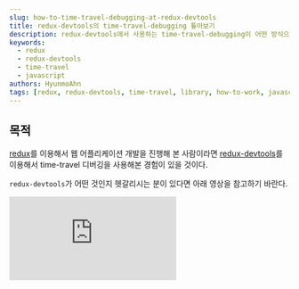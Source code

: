 ```yaml
---
slug: how-to-time-travel-debugging-at-redux-devtools
title: redux-devtools의 time-travel-debugging 톺아보기
description: redux-devtools에서 사용하는 time-travel-debugging이 어떤 방식으로 동작하는지 확인해보는 시간을 가진다. 
keywords:
  - redux
  - redux-devtools
  - time-travel
  - javascript
authors: HyunmoAhn
tags: [redux, redux-devtools, time-travel, library, how-to-work, javascript, web]
---
```


## 목적
[redux](https://redux.js.org/)를 이용해서 웹 어플리케이션 개발을 진행해 본 사람이라면 [redux-devtools](https://github.com/zalmoxisus/redux-devtools-extension)를 이용해서 time-travel 디버깅을 사용해본 경험이 있을 것이다.

`redux-devtools`가 어떤 것인지 헷갈리시는 분이 있다면 아래 영상을 참고하기 바란다.
<iframe style={{ width: "100%", height: "315px" }} src="https://www.youtube.com/embed/VbPgAf3FUU8" title="YouTube video player" frameBorder="0" allow="accelerometer; autoplay; clipboard-write; encrypted-media; gyroscope; picture-in-picture" allowFullScreen />

만약 `redux-devtools`를 사용해 본 경험이 없다면 이번 article을 이해하기 어려울 수 있다.

`redux-devtools`는 redux를 사용한 web application의 redux정보(action, reducer, state)를 **기록**하고, 특정 시점의 reducer로 **rollback**하고, 특정 action을 **없었던 일**로 할 수 있다.
하지만, `redux-devtools`를 사용하지 않고 web application 내부에 비슷한 동작을 구현을 하려 한다면 간단한 일이 아니다. 
예를들어, A버튼을 눌렀을 때 이제껏 발생시켰던 action을 없었던 일로 한다거나, Submit버튼을 누르기 전 이탈 한다면 해당 페이지에서 발생시켰던 모든 action을 rollback한다거나 하는 로직말이다.

`redux-devtools`는 버튼으로 손쉽게 제공하는 동작을 직접 로직을 구현한다고 하면 방법을 모르겠다. `redux-devtools`는 어떻게 이러한 일들을 가능하게 할까?

이 article에서는 
- `redux-devtools` 에서 호출되는 action과 reducer를 **logging**하는 방법.
- `redux-devtools` 에서 특정 action이 dispatch 된 시점으로 **jump**하는 방법.
- `redux-devtools` 에서 특정 action이 동작하지 않은 것 처럼 **skip**시키는 방법.  

에 대해서 확인해 볼 것 이다.

:::info 사전지식
- [redux-devtools](https://github.com/zalmoxisus/redux-devtools-extension) 사용 경험
- [redux](https://redux.js.org/) enhancer에 대한 지식
:::
:::caution Caution
- 이 문서는 `browser extension`에 대한 내용은 다루지 않습니다. <br/>
- `redux-devtools`의 core에 대해서 다루고 있으며 `browser extension`에 대한 지식이 없어도 이해가 가능합니다. <br/>
- `redux-devtools-extensions`와 관련하여 `browser extension`에 대한 내용을 원하는 분들은 이 글에서 다루는 내용과 맞지 않을 수 있습니다. 
:::

<!--truncate-->

## redux-devtools는 어떻게 웹 어플리케이션과 연결이 될까?
우리는 어떻게 redux-devtools가 web application에 영향을 줄 수 있는지 알아야한다. <br />
먼저 `redux-devtools`를 사용하기 위한 가이드를 확인해보자.

### 기본 적용
redux-devtools를 chrome extension으로 적용하는 방법은 다음과 같다. ([docs](https://github.com/zalmoxisus/redux-devtools-extension#11-basic-store))
```tsx
 const store = createStore(
   reducer, /* preloadedState, */
+  window.__REDUX_DEVTOOLS_EXTENSION__ && window.__REDUX_DEVTOOLS_EXTENSION__()
 );
```
`redux store`를 생성할 때 `enhancer` 위치에 `window.__REDUX_DEVTOOLS_EXTENSION__`를 넣어준다. `redux store`의 `enhancer`를 이용한다는 것을 알 수 있지만, `window.__REDUX_DEVTOOLS_EXTENSION__`가 어디서 등록되는 함수인지는 알지 못한다.
또한, [redux-toolkit](https://github.com/reduxjs/redux-toolkit)을 사용한다면 devTools 옵션의 [default값이 true](https://github.com/reduxjs/redux-toolkit/blob/v1.6.1/packages/toolkit/src/configureStore.ts#L63)이므로 이런 설정을 신경쓰지 않았던 개발자도 있을 것이다.
redux-toolkit도 내부적으로는 위와 같은 redux-devtools 설정 코드를 주입시켜주고 있다. ([code](https://github.com/reduxjs/redux-toolkit/blob/v1.6.1/packages/toolkit/src/devtoolsExtension.ts#L184))

아무래도 chrome extension에서 `window.__REDUX_DEVTOOLS_EXTENSION__`를 주입시켜주는 것이 아닌가 추측해보지만 우리는 chrome extension 코드를 확인하지 않고 다른 `redux-devtools` 적용방법을 찾아본다.

### 수동 적용
`redux-devtools` 문서를 찾아보다보면 `browser extension`을 사용하지 않고 수동으로 적용할 수 있는 [문서](https://github.com/reduxjs/redux-devtools/blob/main/docs/Walkthrough.md#manual-integration)가 있다.

문서 내용을 간략하게 요약하면, 아래 dependency를 추가하고 `createDevTools`를 생성한 뒤 store enhancer에 이를 추가해주는 방식이다.
- dependecny 추가
```shell
npm install --save-dev @redux-devtools/core
npm install --save-dev @redux-devtools/log-monitor
npm install --save-dev @redux-devtools/dock-monitor
```
- `DevTools` 컴포넌트 생성
```tsx
// DevTools.tsx
import React from 'react';

import { createDevTools } from '@redux-devtools/core';
import LogMonitor from '@redux-devtools/log-monitor';
import DockMonitor from '@redux-devtools/dock-monitor';

const DevTools = createDevTools(
  <DockMonitor
    toggleVisibilityKey="ctrl-h"
    changePositionKey="ctrl-q"
    defaultIsVisible={true}
  >
    <LogMonitor theme="tomorrow" />
  </DockMonitor>
);

export default DevTools;
```
`@redux-devtools/core`에서 `createDevTools` 인터페이스를 통해서 `DevTools` 컴포넌트를 생성한다. 이 `DevTools` 컴포넌트는 두가지 역할을 담당한다.
첫번째는 web application 내부에서 보여주는 devtools 컴포넌트이다. 수동 적용을 하면 browser extension으로 조작하는 것이 아닌 web application에 devtools를 띄워서 조작할 수 있는 방식을 사용 할 수 있고,
그 화면을 조작하는 컴포넌트이다.
두번째는 DevTools에서 제공하는 instrument라는 메소드이다. 이 메소드는 redux store에 포함되는 enhancer를 리턴한다. 뒤이어 나오겠지만 이 2가지를 통해서 web application과 redux-devtools를 연결한다.

- Store에 enhancer 주입 & DevTools 랜더링
```tsx
// Store.ts
import { createStore, applyMiddleware, compose } from 'redux';
import DevTools from './DevTools';

const enhancer = compose(
  // Middleware you want to use in development:
  applyMiddleware(d1, d2, d3),
  // Required! Enable Redux DevTools with the monitors you chose
  DevTools.instrument()
);
const store = createStore(rootReducer, initialState, enhancer);

export default store;
```
```tsx
// App.tsx
import React from 'react';
import { render } from 'react-dom';
import { Provider } from 'react-redux';

render(
  <Provider store={store}>
    <div>
      <TodoApp />
      <DevTools />
    </div>
  </Provider>
document.getElementById('app')
);
```
위쪽 코드는 만들어 놓은 `DevTools`를 이용해서 store enhancer와 Component에 쓰이는 부분의 예시코드이다.

자, 이제 redux-devtools 내용을 보려면 무엇을 확인해야하는지 파악 할 수 있다. <br/>
redux-devtools는 컴포넌트와 redux store enhancer형태로 web application에 연결되며 `@redux-devtools/core`의 내부를 확인해보면 될 것 같다.   

여기서 `DockMonitor`나 `LogMonitor`는 web application 내부에 redux-devtools를 표시하는 부수적인 기능이므로 이 글에서는 `@redux-devtools/core`만 확인 할 예정이다.

### Recap about devtools connection with web application
redux-devtools와 web application의 연결고리는 browser extension을 이용한 연결보다 [직접 연결하는 방법](https://github.com/reduxjs/redux-devtools/blob/main/docs/Walkthrough.md#manual-integration)을 통해서 힌트를 얻을 수 있었다.

`@redux-devtools/core`에서 `createDevTools` 함수를 제공하며, 이 함수는 devtools를 그려주는 컴포넌트를 제공하는 동시에 redux store에 들어가는 enhancer를 생성할 수 있게 해준다.

연결 고리를 찾았으니 `@redux-devtools/core`의 `createDevTools` 내용을 확인해 볼 예정이다.

## createDevTools
[createDevTools](https://github.com/reduxjs/redux-devtools/blob/v3.6.0/packages/redux-devtools/src/createDevTools.js#L24)는 DevTools를 그려주는 컴포넌트와, store에 등록할 enhancer 생성 메소드를 가지고 있다.
우리는 enhancer를 위주로 살펴볼 것 이다.

```tsx
import instrument from 'redux-devtools-instrument';

// https://github.com/reduxjs/redux-devtools/blob/v3.6.0/packages/redux-devtools/src/createDevTools.js#L24
export default function createDevTools(children) {
  const Monitor = monitorElement.type;
  ...
  return class DevTools extends Component {
    static instrument = options => instrument(
      (state, action) => Monitor.update(monitorProps, state, action),
      options,
    )
    
    render() {
      ...
    }
  }
}
```
`createDevTools`에서는 static함수로 `instrument`를 제공하며 `instrument`는 [redux-devtools-instrument](https://github.com/reduxjs/redux-devtools/blob/v3.6.0/packages/redux-devtools-instrument/src/instrument.js#L737)로 들어간다.

## redux enhancer
`DevTools.instrument()`는 store의 enhancer에서 사용될 예정이다. 따라서 [instrument](https://github.com/reduxjs/redux-devtools/blob/v3.6.0/packages/redux-devtools-instrument/src/instrument.js#L737)는 enhancer 함수를 리턴하는 것이라고 예상할 수 있다.
`instrument`를 알아보기 전에 redux enhancer에 대해서 되짚어보자.

[redux store enhancer](https://redux.js.org/usage/configuring-your-store#enhancersmonitorreducerjs) 형식은 다음과 같다.
```tsx
// https://redux.js.org/usage/configuring-your-store#enhancersmonitorreducerjs
const exampleEnhancer = (createStore) => (reducer, initialState, enhancer) => {
  const monitorReducer = (state, action) => {
    const start = performance.now()
    const newState = reducer(state, action)
    const end = performance.now()
    const diff = round(end - start)

    console.log('reducer process time:', diff)

    return newState
  }
  
  return createStore(monitorReducer, initialState, enhancer) 
}
```
`enhancer`는 `createStore`를 인자로 받고, store를 리턴하는 함수를 만들어서 리턴한다. 
위 코드는 redux문서에 있는 예시인데, `monitorReducer`를 만들어서 기존 reducer를 `monitorReducer`로 대체하는 역할을 하는 것이다.

`enhancer`는 이런 방식으로 reducer나 state를 변형시키고, `redux-devtools` 또한 enhancer의 이러한 기능을 사용하여 logging, rollback, skip 기능 등을 구현하고 있다.

## instrument
[instrument](https://github.com/reduxjs/redux-devtools/blob/v3.6.0/packages/redux-devtools-instrument/src/instrument.js#L737)는 redux enhancer를 반환하고 내부 구조를 보면 다음과 같다.
```tsx
// https://github.com/reduxjs/redux-devtools/blob/v3.6.0/packages/redux-devtools-instrument/src/instrument.js#L737-L771
export default function instrument(monitorReducer, options) {
  return (createStore) => (reducer, initialState, enhancer) => {
    function liftReducer(r) {
      return liftReducerWith(r, initialState, monitorReducer, options);
    }
  }
  
  const liftedStore = createStore(liftReudcer(reducer), enhancer);
  
  return unliftStore(liftedStore, liftReducer, options);
}
```
여기서 `unliftStore` 함수 결과 값을 리턴하고, reducer는 `liftReducer`를 통해서 가공된다.

앞으로의 설명을 조금 이해하기 쉽도록 부연설명을 하자면, `redux-devtools`는 app의 store와는 별도로 devtools의 store를 하나 더 만드는 방식이다.
즉, app에서 redux store를 생성해서 사용하지만 devtools에서는 app과는 다른 redux store를 만들어서 사용한다. 
이 두가지의 구분에는 `instrument`에서 사용하는 함수명에도 확인 할 수 있듯이 `lift`와 `unlift`라는 단어를 사용한다.

`lift`는 app 정보들을 devtools로 끌어올리는 것을 의미하고, `unlift`는 devtools 정보들을 app에서 쓸 수 있게 끌어내리는 것을 의미한다.
즉, 이 가정을 토대로 `liftReducer`와 `unliftStore`가 하는 역할을 유추해보자면 `liftReducer`는 devtools에서 사용되는 reducer이고, 
`liftedStore`는 devtools에서 사용되는 store를 의미한다. 반대로 `unliftStore`는 devtools에서 사용하는 `liftedStore`를 이용해서 app에서 사용되는 store를 만든다는 의미로 이해하면 된다.

물론 devtools 문서에서 발견한 공식표현은 아니고 devtools를 이해하려 하는 입장에서 이렇게 이해하면 좋을 것 같아서 표현을 가져왔다.

:::tip TIP
`redux-devtools`에서는 app의 store와 devtools의 store를 구분하고 있다. <br/>
`lift`는 app의 것을 이용해서 devtools의 것으로 치환하는 것을 의미하고 `unlift`는 devtools 것을 이용하여 app의 것으로 치환하는 의미이다.

예를 들어서 `unliftStore`라는 것은 `liftedStore`(devtools의 store)를 이용해서 app의 store를 구하는 함수인 것이다.

공식적인 용어해설은 아니지만 이러한 의미를 가지고 redux-devtools의 코드를 확인하면 좀 더 이해하기 쉬울 것이다.
:::

## unliftStore
`instrument`의 return에 쓰이는 [unliftStore](https://github.com/reduxjs/redux-devtools/blob/v3.6.0/packages/redux-devtools-instrument/src/instrument.js#L680-L732)를 먼저 살펴본다.
`unliftStore`는 app에서 쓰이는 store를 생성하는 함수이다.
```tsx
// https://github.com/reduxjs/redux-devtools/blob/v3.6.0/packages/redux-devtools-instrument/src/instrument.js#L680-L732
export function unliftStore(liftedStore, liftReducer, options) {
  function getState() { ... }
  function dispatch() { ... }
  
  return {
    ...liftedStore,
    liftedStore,
    dispatch,
    getState,
    replaceReducer() { ... },
    [$$observable]() { ... },
  }
}
```
`unliftStore`는 dispatch, getState, replaceReducer등 여러 메소드를 리턴하는데 메소드 명들이 익숙한 것들이다. 바로 redux store에서 제공하는 메소드이기 때문이다.
즉, `unliftStore`는 `createStore`를 사용하진 않지만 redux store를 리턴한다는 것을 알 수 있다. 
`unliftStore`는 redux store enhancer에 사용되며, enhancer의 리턴 값은 redux store가 반환되므로 
`unliftStore`의 return 값이 redux store와 동일한 건 당연한 것일지도 모른다. 

### getState
redux store에서 getState는 redux store가 가지고 있는 state 객체를 반환하는 역할을 갖고있다. `unliftStore`에서 리턴 된 `getState`는 devtools가 아니라 app에서 쓰인다.
따라서, `getState`가 return하는 값은 app의 redux store가 가지고 있는 state라는 점을 예상 할 수 있다. 한번 코드를 살펴보자.

```tsx
// https://github.com/reduxjs/redux-devtools/blob/v3.6.0/packages/redux-devtools-instrument/src/instrument.js#L685-L691
function getState() {
  return unliftState(liftedStore.getState());
  if (state !== undefined) {
    lastDefinedState = state;
  }
  return lastDefinedState;
}

// https://github.com/reduxjs/redux-devtools/blob/v3.6.0/packages/redux-devtools-instrument/src/instrument.js#L671-L674
function unliftState(liftedState) {
  const { computedStates, currentStateIndex } = liftedState;
  const { state } = computedStates[currentStateIndex];
  
  return state;
}
```
`getState`는 `unliftState`를 호출하고 `unliftState`는 state를 리턴한다. `lift`와 `unlift`의 의미를 생각해보면 `unliftState`는 app에서 사용하는 state를 의미한다.
따라서 `getState`는 `liftedStore`(devtools의 store) 로부터 state를 가져와서 `unliftState`(app의 redux state)를 추출해낸다.

`unliftState` 내부 구현을 살펴보면 `liftedState`로부터 `computedStates`와 `currentStateIndex`를 가져와서 state를 추출한다.
즉, `liftState`는 데이터를 저장할 때 app의 state를 모두 `computedStates`에 저장하고 state의 index를 따로 `currentStateIndex`에 저장한다는 것을 예측할 수 있다.
물론, 아직 liftState를 어떻게 만드는지에 대해서는 확인하기 전이므로 이정도 예측만 하고 계속 코드를 읽어보자.

:::note Note
`unliftState`는 liftedState로 부터 unliftState를 리턴하는 함수이다. <br/>
현재는 `liftedState`가 어떤 데이터를 갖고 있는지 모르지만 `computedStates`와  `currentStateIndex`를 통해서 app의 state를 구하고 있다는 점을 기억해두자. 
:::

### dispatch
이 `dispatch`도 app에서 쓰이는 dispatch이다. 코드를 살펴보자.

```tsx
// https://github.com/reduxjs/redux-devtools/blob/v3.6.0/packages/redux-devtools-instrument/src/instrument.js#L693-L696
function dispatch(action) {
  liftedStore.dispatch(liftAction(action, trace, traceLimit, dispatch))

  return action;
}

// https://github.com/reduxjs/redux-devtools/blob/v3.6.0/packages/redux-devtools-instrument/src/instrument.js#L246-L253
function liftAction(action, trace, traceLimit, toExcludeFromTrace) {
  return ActionCreators.performAction(
    action,
    trace,
    traceLimit,
    toExcludeFromTrace
  );
}
```
`dispatch`의 parameter로 들어오는 action은 app에서 정의한 action객체일 것이다. 왜냐하면 `unliftStore`에서 만들어지는 메소드는 모두 app에서 그대로 쓰일 것이기 때문이다. 이는 dispatch도 예외는 아니다.
따라서 app의 action 객체를 받아서 `liftedStore`(devtools의 store)에 dispatch를 사용해서 action을 전달해주는데 action을 그대로 전달해주는 것이 아니라 `liftAction`을 통해서 app의 action을 devtools의 action 형식으로 바꾸어준다.
`liftAction` 내부를 보면 [ActionCreators.performAction](https://github.com/reduxjs/redux-devtools/blob/v3.6.0/packages/redux-devtools-instrument/src/instrument.js#L38-L97)은
actionType을 `PERFORM_ACTION`으로 가지는 액션 객체이다. 따라서 app에서 발생하는 모든 action은 `PERFORM_ACTION`으로 변경되어 `liftedStore`에서 쓰인다.

자 여기서 action을 dispatch 했을 때 redux-devtools가 포함 된 흐름을 생각해보자.
1. action이 app에서 dispatch 된다.
2. dispatch는 내부에서 action을 liftedAction으로 변환시킨다.
3. liftedAction은 `liftedStore.dispatch`를 통해서 호출되어 `liftedStore`에서 소비된다.

이 플로우에서 app의 dispatch를 호출하는 과정은 포함되지 않는다.
본래의 [dispatch](https://github.com/reduxjs/redux/blob/master/src/createStore.ts#L257-L262)가 하는 역할인 reducer에 action을 넘겨서 state를 업데이트하는 과정이 포함되지 않았다.
따라서 dispatch 로직은 app의 state를 변경하지 않고 `PERFORM_ACTION`으로 변경하여 liftedStore의 dispatch를 호출하는 역할로 변경되었다. 

### Recap about unliftStore
- `unliftStore`는 store형식을 그대로 반환한다. 즉, getState와 dispatch를 반환하고 있다.
- `unliftStore.getState`는 app의 redux state를 반환하며, `liftedState`의 `computedStates`와 `currentStateIndex`를 사용하여 app의 state를 식별하고 있다.
- `unliftStore.dispatch`는 action을 모두 `PERFORM_ACTION`으로 변환시키며 `liftedStore.dispatch`를 호출한다.
  - 본래의 dispatch가 가지는 app의 state를 업데이트 시키는 동작은 아직 진행되지 않았다.

## liftReducer
자, 그럼 다시 `instrument`의 코드를 살펴보자.
```tsx
// https://github.com/reduxjs/redux-devtools/blob/v3.6.0/packages/redux-devtools-instrument/src/instrument.js#L737-L771
export default function instrument(monitorReducer, options) {
  return (createStore) => (reducer, initialState, enhancer) => {
    function liftReducer(r) {
      return liftReducerWith(r, initialState, monitorReducer, options);
    }
  }
  
  const liftedStore = createStore(liftReudcer(reducer), enhancer);
  
  return unliftStore(liftedStore, liftReducer, options);
}
```
이전 과정을 통해서 우리는 `unliftStore`의 쓰임은 `getState`나 `dispatch`와 같은 메소드를 새롭게 정의해서 app에서 사용할 때 쓰이게 하는 역할이라는 것을 이해할 수 있었다. <br />
다음으로 살펴볼 것은 `liftedStore`와 `liftReducer` 인데 `liftedStore`에서 사용하는 `createStore`는 redux에서 제공하는 것이므로 `liftReducer`만 확인 된다면
`redux-devtools`의 타임머신 디버깅의 비밀을 알 수 있을 것이다.

[liftReducer](https://github.com/reduxjs/redux-devtools/blob/v3.6.0/packages/redux-devtools-instrument/src/instrument.js#L258-L666)는 `lift`라는 용어에 걸맞게 devtools에서 사용하는 reducer를 의미한다.
```tsx
// https://github.com/reduxjs/redux-devtools/blob/v3.6.0/packages/redux-devtools-instrument/src/instrument.js#L258-L666
export function liftReducerWith(reducer, initialCommittedState, monitorReducer, options) {
  const initialLiftedState = { ... };
  ...
  return (liftedState, liftedAction) => {
    ...
    switch (liftedAction.type) {
      case ActionTypes.PERFORM_ACTION: {
        ...
      },
      ...
    }
  }
}
```
`liftReducerWith`는 코드가 상당히 길다. reducer라는 이름에 걸맞게 초기 상태(`initialLiftedState`)도 존재하고, `liftedAction.type`에 따라 state를 분기해주고 있다.
우리는 `unliftStore`를 살펴보고 왔기 때문에 app에서 발생하는 모든 action은 `PERFORM_ACTION`으로 치환되어 `liftReducer`에 전달된다는 것을 알고 있다.

따라서, `initialState`와 `PERFORM_ACTION`일때의 reducer 동작에 대해서 확인해 볼 것이다.

### initialState
`liftReducer`의 `initialState`는 다음과 같다.
```tsx
// https://github.com/reduxjs/redux-devtools/blob/v3.6.0/packages/redux-devtools-instrument/src/instrument.js#L264-L275
const initialLiftedState = {
  monitorState: monitorReducer(undefined, {}),
  nextActionId: 1,
  actionsById: { 0: liftAction(INIT_ACTION) },
  stagedActionIds: [0],
  skippedActionIds: [],
  committedState: initialCommittedState,
  currentStateIndex: 0,
  computedStates: [],
  isLocked: options.shouldStartLocked === true,
  isPaused: options.shouldRecordChanges === false
};
```
initialState를 보고 대략적으로 어떤 정보들을 저장하는지는 알 수 없지만, 우리는 `unliftState`에서 liftState의 어떤 것을 사용하는지 확인한 적이 있다.
:::note Note
`unliftState`에서 언급했던 내용
  - 즉, `liftState`는 데이터를 저장할 때 app의 state를 모두 `computedStates`에 저장하고 state의 index를 따로 `currentStateIndex`에 저장한다는 것을 예측할 수 있다.
:::
`computedStates`와 `currentStateIndex`를 사용해서 unliftState를 계산을 했었으니, `computedStates`에는 app의 state에 대한 정보들이 저장되고, 
`currentStateIndex`는 현재 state가 어떤 index에 저장되어있는지를 저장하는 것 처럼 보인다. 

이외에 예상 가능한 state를 보면 `actionsById`는 id에 대한 action 정보를 저장하는 것 같아보이고, `stagedActionIds`나 `skippedActionIds`는 특정 상태의 액션(staged상태나 skipped상태)에 대한 action id 값을 저장한 것 같아 보인다.
`isLocked`나  `isPaused`는 devtools에서 action의 기록 여부를 저장하는 옵션 같아보인다. 우선은 아래 내용만 정리하고 넘어가자.

#### recap about initialState
- devtools는 action정보를 [normalized](https://redux.js.org/usage/structuring-reducers/normalizing-state-shape)를 사용해서 byId와 id형태로 저장하고 있다.   
- `computedStates`에 state들을 저장하는 것으로 예상되며, `currentStateIndex`는 `computedStates` 중 어떤 state가 사용되고 있는지 index를 저장하고 있는 것 같아 보인다.
- `isLocked`나 `isPaused`에 대한 옵션 값들을 가지고 있다.

### PERFORM_ACTION의 동작
우리는 app에서 발생하는 모든 action은 `PERFORM_ACTION` 타입을 가지는 action으로 변환되어 liftReducer에서 사용되는 것을 확인했었다.
따라서 liftReducer에서 `PERFORM_ACTION`이 어떤 방식으로 동작할지 확인해보자.

reducer를 보기 전에 `PERFORM_ACTION`의 payload에는 어떤 정보들이 저장되어있는지 확인해보자.
```tsx
// https://github.com/reduxjs/redux-devtools/blob/v3.6.0/packages/redux-devtools-instrument/src/instrument.js#L38-L97
export const ActionCreators = {
  performAction(action, trace, traceLimit, toExcludeFromTrace) {
    ...
    return {
      type: ActionTypes.PERFORM_ACTION,
      action,
      timestamp: Date.now(),
      stack,
    }
  }
}
```
`PERFORM_ACTION`은 인자로 받은 action을 그대로 저장하고 특별히 다른 정보들을 저장하고 있지는 않는다. 링크를 통해서 직접 코드를 찾아가면 `stack`과 같은 로직이 복잡하게 있는 것을 볼 수 있다.
이는, devtools의 trace 기능을 보여주기 위해서 여러가지 로직을 갖고 있는 것 때문인데 우리의 목적은 trace를 살펴보는 것이 아니기 때문에 가볍게 지나가도 괜찮을 것이다.

action의 형태를 보았으니 이제 reducer부분을 살펴보자.
```tsx
// https://github.com/reduxjs/redux-devtools/blob/v3.6.0/packages/redux-devtools-instrument/src/instrument.js#L426-L446
export function liftReducerWith() {
  ...
  let minInvalidatedStateIndex = 0;
  ...
  swtich (liftedAction.type) {
    case ActionTypes.PERFORM_ACTION: {
      ...
      if (currentStateIndex === stagedActionIds.length - 1) {
        currentStateIndex++;
      }
      const actionId = nextActionId++;
      actionById[actionId] = liftedAction;
      stagedActionIds = [...stagedActionIds, actionId];
      minInvalidatedStateIndex = stagedActionIds.length - 1;
      break;
    }
    ...
  }
}
```
원문 코드를 보면 여러 상태에 따라 로직이 다르지만 기본 동작을 확인해보면 위와 같이 간단하게 나온다. <br/>
`currentStateIndex`를 증가하고, `actionId`를 지정하고, action의 정보를 `actionById`에 현재 action을 저장한다. 그리고 `stagedActionIds`가 나오고 `minInvalidatedStateIndex`가 나온다.
분명 `stagedActionIds`는 `initialState`에 존재했던 값이고 `minInvalidatedStateIndex`는 `initialState`에 저장되지 않고 로컬변수라는 것을 알수 있지만, 
아직 어떻게 사용되는지 알지 못하므로 일단 넘어가보자.

:::tip TIP
`stagedActionIds`와 `minInvalidatedStateIndex`가 어떤 역할을 하는지 아직 알지 못한다. 하지만 이해하기 쉽게 역할을 미리 설명하자면 다음과 같다.
- `stagedActionIds`
  - devtools에 반영이 되어야하는 action의 id를 모아둔 배열이다.
  - 즉, dispatch된 것이 유효한 action의 list를 모아둔 것이고 `PERFORM_ACTION`은 새로운 action이 추가 되는 것이기 때문에 항상 stagedActionIds에 포함되는 것이다.
- `minInvalidatedStateIndex`
  - `minInvalidatedStateIndex`는 한마디로 말해서 재계산을 해야하는 action의 index 값을 의미한다.
  - `PERFORM_ACTION`에서 `minInvalidatedStateIndex`는 `stagedActionIdex.length - 1` 이다. 즉, `stagedActionIndex`의 마지막 값을 가리키고 있고 나중에 마지막 action에 대해서 계산이 필요하다는 의미로 쓰일 것이다.  
:::

action이 발생했을때 어떻게 동작하는지를 확인해보았는데, 아직 어떻게 nextState가 계산되는지 알지 못한다. 분명 action정보를 저장하고 action id들을 여기저기 저장했지만 이 정보들이 reducer를 통해서 nextState를 계산할 것이라 기대하지 못한다.
switch 다음로직을 살펴보자.

### Recap about logic of PERFORM_ACTION
- `PERFORM_ACTION`은 app에서 발생한 action의 정보를 모두 그대로 가져온다.
- app에서 발생하는 action은 모두 `PERFORM_ACTION`로 변환되므로 app에서 발생하는 모든 action은 `PERFORM_ACTION` reducer 동작을 통한다. 
- reducer에서 `currentStateIndex`를 증가시키고 action을 byId와 ids 형태로 저장하고 `minInvalidatedStateIndex`를 저장한다.
- nextState를 계산하는 로직은 아직 나오지 않았다. 
- `stagedActionIds`와 `minInvalidatedStateIndex`는 아직 의미를 알 수 없지만 미리 알고 가자면 다음과 같다.
  - `stagedActionIds`: devtools에 반영 되어야하는 action의 id를 모아둔 배열이다.
  - `minInvalidatedStateIndex`: state를 계산해야하는 action의 index이다. 나중에 이 값을 기준으로 state를 계산한다.

## recomputeStates
swtich가 끝난 뒤 로직에 드디어 `computedState`를 계산하는 로직이 나온다. `recomputeStates`를 통해서 업데이트 하는 것으로 보이는데, 한번 살펴보자.

```tsx
// https://github.com/reduxjs/redux-devtools/blob/v3.6.0/packages/redux-devtools-instrument/src/instrument.js#L642-L666
export function liftReducerWith() {
  ...
  computedStates = recomputeStates(
    computedStates,
    minInvalidatedStateIndex,
    reducer,
    committedState,
    actionsById,
    stagedActionIds,
    skippedActionIds,
    options.shouldCatchErrors
  );
  
  return {
    monitorState,
    actionsById,
    nextActionId,
    stagedActionIds,
    skippedActionIds,
    committedState,
    currentStateIndex,
    computedStates,
    isLocked,
    isPaused
  }
}
```

`recomputeStates`는 action이 발생할 때마다 호출되어서 state를 재계산해주는 함수이다. 
parameter로는 `computedStates`(currentState), `reducer`, `minInvalidatedStateIndex`, `actionByIds` 등 다양한 정보들을 받아서 사용하는 것 처럼 보인다. 
코드를 살펴보자.
```tsx
// https://github.com/reduxjs/redux-devtools/blob/v3.6.0/packages/redux-devtools-instrument/src/instrument.js#L189-L241
function recomputeStates(
  computedStates,
  minInvalidatedStateIndex,
  reducer,
  committedState,
  actionsById,
  stagedActionIds,
  skippedActionIds,
  shouldCatchErrors
) {
  const nextComputedStates = computedStates.slice(0, minInvalidatedStateIndex);
  
  for (let i = minInvalidatedStateIndex; i < stagedActionIds.length; i++) {
    const actionId = stagedActionIds[i];
    const action = actionsById[actionId].action;

    const previousEntry = nextComputedStates[i - 1];
    const previousState = previousEntry ? previousEntry.state : committedState;

    const entry = computeNextEntry(
      reducer,
      action,
      previousState,
      shouldCatchErrors
    );
    nextComputedStates.push(entry);
  }

  return nextComputedStates;
}
```
skip이나 error처리에 대한 코드를 생략하고나면 위와 같은 코드가 된다.
처음에 `nextComputedStates`를 준비하고 `minInvalidatedStateIndex` 까지의 state를 자르게 된다. 여기서 `minInvalidatedStateIndex`의 의미를 알 수 있다.

아까 `PERFORM_ACTION`에서 계산했던 `minInvalidatedStateIndex`값은 가장 최근 `stagedActionIds`에 들어갔던 index를 의미한다.
예를들어, `stagedActionIds`에 4개의 id가 들어가 있다면 `minInvalidatedStateIndex`값은 3이 되고 `nextComputedStates`는 0번째 index부터 3까지의 값을 저장하므로 총 3개의 값을 가진 array가 된다.
`for` 문을 보면 `minInvalidatedStateIndex`값부터 시작해서 `stagedActionIds.length`까지의 계산을 진행한다. 즉, `minInvalidatedStateIndex`는 재계산 해야하는 action의 index를 의미하는 것이다.

for문의 로직은 간단하다. 현재 action의 id를 알아내어 action값을 `actionsById`로부터 가져온 뒤, previousState를 가져온다. 이후 `computeNextEntry`를 이용해서 state계산이 이루어지는데, `computedNextEntry`의 코드는 간단하다.
error에 대한 로직이 들어가있어서 여러 함수로 구성되어 있는데, error와 관련된 코드를 생략하면 다음과 같다.
```tsx
// https://github.com/reduxjs/redux-devtools/blob/v3.6.0/packages/redux-devtools-instrument/src/instrument.js#L179-L184
function computeNextEntry(reducer, action, state, shouldCatchErrors) {
  ...
  return computeWithTryCatch(reducer, action, state);
} 

// https://github.com/reduxjs/redux-devtools/blob/v3.6.0/packages/redux-devtools-instrument/src/instrument.js#L153-L174
function computeWithTryCatch(reducer, action, state) {
  let nextError;
  const nextState = reducer(state, action);
  ...
  return {
    state: nextState,
    error: nextError,
  }
}
```
즉, 이전 state와 현재의 action, reducer를 통해서 다음 state를 계산하는 것이다.
이 계산한 값이 entry로 들어가게되고, 이 entry는 nextComputedStates의 마지막으로 들어가게 된다.

`PERFORM_ACTION` action이 발생한 상황에서는 for문은 항상 1번만 동작할 것이고 새롭게 계산 된 state는 `nextComputedStates` 배열에 포함 되고, 이는 결국 `computedStates`에 할당된다.
여기서 변경된 `computedStates`는 app의 state로 전달 될 것이다.

### Recap about recomputeStates
- devtools에서 store state를 변경하는 로직은 reducer의 switch 다음에 위치한 `recomputeStates` 로직이다.
- `recomputeStates`는 계산 된 state배열을 준비하고, 계산이 필요한 index를 기준으로 for문을 통해서 새로운 state를 계산 한 뒤 state배열에 넣는다.
- `minInvalidatedStateIndex`는 계산이 필요한 시작 index를 가리키는 역할이다.
- `PERFORM_ACTION`이 dispatch 되었을 때는 for문이 항상 1번만 진행되며 기존 `computedStates`배열 뒤에 이번 action에 대한 state가 저장된다.

## devtools가 포함된 action을 처리되는 과정
이제 우리는 app에서 action이 발생했을 때 devtools에서 어떻게 action을 처리하는지 알 수 있다.

- app에서 action이 dispatch로 호출됨

app에서 action을 dispatch할 때 사용되는 dispatch는 [unliftStore](#unliftstore)에 있는 [dispatch](#dispatch)이다. 
dispatch는 `liftStore`의 dispatch를 호출하고 action은 `PERFORM_ACTION` type으로 변경되어 호출된다.

- `liftStore`의 `liftReducer`

action은 `PERFORM_ACTION`으로 호출되고, `liftReducer`에서 소비된다. [PERFORM_ACTION의 동작](#perform_action의-동작)을 보면 
`currentStateIndex`를 1 증가시키고, action에 id를 부여해서 action정보를 저장한다. 또 `stagedActionIds`에 actionId를 넣고 `minInvalidatedStateIndex`를 업데이트한다.

`recomputedStates`에서는 `minInvalidatedStateIndex`를 기준으로 새로운 state를 계산하는데, `PERFORM_ACTION`에서는 이번에 호출된 action에 대해서만 계산한다.
여기서 계산 된 state는 `computedStates`의 마지막 배열에 추가된다.

- app에서 getState로 state를 가져옴

app에서 state를 가져오기위해 사용하는 `store.getState`도 dispatch와 마찬가지로 [unliftStore](#unliftstore)에 있는 [getState](#getstate)를 사용한다.
`getState`는 `liftedState`에서 `computedStates`와 `currentStateIndex`를 이용해서 state를 계산한다.

`PERFORM_ACTION`만 dispatch되었다면 `currentStateIndex`는 1씩 증가했을 것이고 getState의 리턴 값은 computedStates의 마지막 index에 있는 state를 가져온다.

## devtools의 주요 동작에 대한 분석

devtools에서 action이 처리되는 것을 확인해보았으니, article의 초기에 제시했던 질문에 대해서 답변을 할 수 있게 되었다.

### `redux-devtools`에서 어떻게 action과 reducer를 **logging**하고 있을까?

logging에 대해서는 지금까지 확인한 정보를 이용해서 도출해 낼 수 있다. 

:::tip Question & Answer
> Q1. `redux-devtools`에서 어떻게 action과 reducer를 **logging**하고 있을까?

A1. `liftReducer`는 `actionsById`로 모든 action에 대한 정보를 저장하고 `stagedActionIds`에 모든 action에 대한 id를 저장한다.
또, `computedStates`에 action별 state를 저장하고 있다.

따라서 app에서 발생시킨 action의 순서 및 payload 정보, action별 state를 저장하고있으므로 충분히 devtools에서 로그를 찍을 수 있다.
그리고, `unliftStore`의 getState를 통해서 devtools에서 관리하고 있는 action, state에 대한 정보에 대한 캡슐화를 지키고 있어서
app에서는 이러한 사항들을 이해하지 않고 개발을 진행할 수 있다.
:::

### `redux-devtools`에서 어떻게 특정 action이 dispatch 된 시점으로 **jump**하고 있을까?

redux-devtools에서 jump하는 방법에 대해서 알기 위해서는 우리가 살펴보아야 하는 것이 있다.
우리는 `liftReducer`에서 `PERFORM_ACTION`에 대해서만 살펴보았다. app에서 발생시키는 action은 모두 `PERFORM_ACTION`으로 치환되지만, 
`devtools`에서 발생시키는 action은 다른 타입의 action을 발생시킬 수 있다.

`liftReducer`에서 Jump와 관련된 action을 어떻게 처리하는지 살펴보자.
```tsx
// https://github.com/reduxjs/redux-devtools/blob/v3.6.0/packages/redux-devtools-instrument/src/instrument.js#L511-#L526
case ActionTypes.JUMP_TO_STATE: {
  currentStateIndex = liftedAction.index;
  minInvalidatedStateIndex = Infinity;
  break;
}
case ActionTypes.JUMP_TO_ACTION: {
  const index = stagedActionIds.indexOf(liftedAction.actionId);
  if (index !== -1) currentStateIndex = index;
  minInvalidatedStateIndex = Infinity;
  break;
}
```
이전에 살펴보았던 `liftReducer`에서 action을 처리하는 부분이다.

state를 기준으로 호출하냐, action을 기준으로 호출하냐의 차이는 있을테지만, 두가지 모두 원리는 같다. 
`currentStateIndex`를 jump할 action의 index로 할당시키는 것이다.

getState는 업데이트 된 `currentStateIndex`를 기준으로 `computedStates`에서 state를 가져온다.
예를 들어, `computedStates`에 5개의 state가 담겨있고 `currentStateIndex`가 4인 상태라면 `getState`는 `computedStates`의 마지막 state를 리턴할 것이다.
이때, `JUMP_TO_STATE` 액션을 통해서 `currentStateIndex`를 2로 바꾼다고 가정해보자. 
그러면 `getState`에서 `computedStates`의 3번째 state를 리턴할 것이고 app의 store는 3번째 action을 호출한 상태로 되돌아가는 것이다. 

`computedStates`나 `stagedActionIds`는 변함없이 그대로이기 때문에 다시 `JUMP_TO_STATE` 액션을 통해 `currentStateIndex`를 되돌린다면
원래의 state상태로 돌아 올 수도 있을 것이다.

:::tip Question & Answer
> Q2. redux-devtools`에서 어떻게 특정 action이 dispatch 된 시점으로 **jump**하고 있을까?

A2. devtools 내부에서 발생시키는 action을 통해서 `currentStateIndex`를 이전 값으로 돌리고, index에 맞는 state를 가져오기 때문에 이전의 state 상태로 돌아올 수 있다.
이 과정에서 action이나 state정보를 저장해 둔 `computedStates`나 `stagedActionIds` 정보를 변경시키지 않기 때문에 다시 action을 통해서 Jump 이전의 state 상태로 돌아올 수도 있다.
:::

### `redux-devtools`에서 어떻게 특정 action이 동작하지 않은 것 처럼 **skip**을 할 수 있을까?

이미 발생한 action을 발생하지 않은 것 처럼 변동하는 방법은 `TOGGLE_ACTION`을 확인한다.

```tsx
// https://github.com/reduxjs/redux-devtools/blob/v3.6.0/packages/redux-devtools-instrument/src/instrument.js#L481-L494
case ActionTypes.TOGGLE_ACTION: {
  // Toggle whether an action with given ID is skipped.
  // Being skipped means it is a no-op during the computation.
  const { id: actionId } = liftedAction;
  const index = skippedActionIds.indexOf(actionId);
  if (index === -1) {
    skippedActionIds = [actionId, ...skippedActionIds];
  } else {
    skippedActionIds = skippedActionIds.filter(id => id !== actionId);
  }
  // Optimization: we know history before this action hasn't changed
  minInvalidatedStateIndex = stagedActionIds.indexOf(actionId);
  break;
}
```
`TOGGLE_ACTION`도 target이 될 actionId를 받고 해당 actionId를 `skippedActionIds`에 넣고 `minInvalidatedStateIndex`를 타겟이 된 actionId의 index로 변경한다. 
이러면 skip된 action이후에 계산했던 state들에 대해서 다시 계산을 진행한다.

우리는 skip상태인 action에 대한 로직 분석에 집중하지 않았기 때문에 `skippedActionIds`가 어디서 동작하는지 확인 한 적이 없다.
따라서 `recomputeState`를 다시 한번 확인한다.

```tsx
// https://github.com/reduxjs/redux-devtools/blob/v3.6.0/packages/redux-devtools-instrument/src/instrument.js#L218-L222
function recomputeStates(
  computedStates,
  minInvalidatedStateIndex,
  reducer,
  committedState,
  actionsById,
  stagedActionIds,
  skippedActionIds,
  shouldCatchErrors
) {
  ...
  const nextComputedStates = computedStates.slice(0, minInvalidatedStateIndex);
  for (let i = minInvalidatedStateIndex; i < stagedActionIds.length; i++) {
    const actionId = stagedActionIds[i];
    const action = actionsById[actionId].action;

    const previousEntry = nextComputedStates[i - 1];
    const previousState = previousEntry ? previousEntry.state : committedState;

    const shouldSkip = skippedActionIds.indexOf(actionId) > -1;
    let entry;
    if (shouldSkip) {
      entry = previousEntry;
    } else {
      ...
    }
    nextComputedStates.push(entry);
  }

  return nextComputedStates;
}
```
이번에는 skip을 제외한 로직을 생략해보았다. for문을 들어오는 것까지는 동일하나, actionId가 `skippedActionIds`에 포함되어있다는 것을 알게 되면 entry는 state를 계산하지 않고
previousEntry를 반환하여 현재 차례의 action이 동작하지 않은 것 처럼 결과를 리턴한다.

`TOGGLE_ACTION`에서는 대상이 되는 action의 index로 `minInvalidatedStateIndex`를 업데이트 했기 때문에 target index 이후의 state를 다시 재 계산하므로 
마치 특정 action이 동작하지 않았던 것처럼 app을 설정할 수 있는 것이다.

state를 기준으로 정리하자면 다음과 같다.
- 기존 state: [A, B, C, D, E, ...]
- skip된 action index: 2
- skip이후 state: [A, B, B, D', E' ...]

:::tip Question & Answer
> Q3. `redux-devtools`에서 어떻게 특정 action이 동작하지 않은 것 처럼 **skip**을 할 수 있을까?

A2. devtools 내부에서 발생시키는 action을 통해서 actionId를 `skippedActionIds`에 넣는다. `skippedActionIds`에 포함된 action에 대해서 state를 계산할때는 
state를 계산하지 않고 이전 state를 리턴한다. 

재계산이 필요한 index를 저장하는 `minInvalidatedStateIndex`를 target action index로 변경하였기 때문에 해당 index 이후 state들을 모두 재계산한다. 
target action이 skip된 state로 계산을 이어나가기 때문에 target action이 마치 호출되지 않았던 것 처럼 state가 형성되게 된다.
:::

## Recap
우리는 이 글을 통해서 redux-devtools가 app의 redux와 어떻게 연결이 되고, app의 redux정보를 어떻게 관리하는지 확인해보았다.

`redux-devtools`에 대한 핵심을 간략하게 정리하자면 다음과 같다.
- `redux-devtools`는 redux store enhancer를 통해서 app의 redux store와 연결된다.
- `redux-devtools`의 여러 기능을 활용하면서 app에는 영향을 주지 않기 위해 2가지 store인 `unliftStore`(app part)와 `liftStore`(devtools part)를 관리한다. 
- app에서 발생하는 모든 action은 `PERFORM_ACTION` type을 가지는 `liftAction`으로 변환되어 `liftReducer`으로 전달된다.
- `liftReducer`는 app에서 발생하는 모든 action의 정보와 action에 대한 state정보를 저장한다.
- app에서 사용하는 redux state는 `unliftStore`의 `getState`에서 `liftReducer`에서 가지고 있는 데이터 중 현재 action에 맞는 state를 추출한 데이터이다. 
- `devtools`에서 사용하는 다양한 기능들은 `liftReducer`를 통해서 저장된 action, state 정보들을 변경해서 원하는 시점에 맞는 state를 app쪽으로 전달해주는 방식을 사용하고 있다.

이 글을 읽는 분들 중에서는 `redux-devtools`의 jump, skip이 아닌 다른 기능들에 대해서도 궁금해 하시는 분들이 있을 것이다. 
하지만 `redux-devtools`의 모든 것들을 설명하기엔 한계가 있고, 저 또한 모든 기능에 대해서 로직을 확인해 본 것도 아니다.
만약 이 글을 통해서 `redux-devtools`가 어떤 방식으로 동작하고 있고, 주요 기능(jump, skip)에 대해서 어떻게 구현을 하고 있는지 이해를 했다면, 
[@redux-devtools/core](https://github.com/reduxjs/redux-devtools/blob/v3.6.0/packages/redux-devtools/src/index.js)코드를 살펴보거나 
다른 monitor([@redux-devtools/log-monitor](https://github.com/reduxjs/redux-devtools/blob/v3.6.0/packages/redux-devtools-log-monitor/src/LogMonitor.js))
들 코드를 분석해보면 궁금증을 풀 수 있을 것이라 생각한다.

## Reference
- [redux](https://redux.js.org/)
- [redux-devtools](https://github.com/reduxjs/redux-devtools)
- [redux-devtools-extensions](https://github.com/zalmoxisus/redux-devtools-extension)
